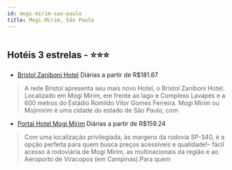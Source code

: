 ```yaml
---
id: mogi-mirim-sao-paulo
title: Mogi-Mirim, São Paulo
---
```


<center><img src="http://media.omnibees.com/Images/3755/Property/109883.jpg" alt="" /></center>


## Hotéis 3 estrelas - ⭐️⭐️⭐️

-    [Bristol Zaniboni Hotel](https://www.hurb.com/hoteis/mogi-mirim/bristol-zaniboni-hotel-OMN-3755?cmp=18055) Diárias a partir de R$181.67
   > A rede Bristol apresenta seu mais novo Hotel, o Bristol Zaniboni Hotel. Localizado em Mogi Mirim, em frente ao lago e Complexo Lavapés e a 600 metros do Estádio Romildo Vitor Gomes Ferreira. Mogi Mirim ou Mojimirim é uma cidade do estado de São Paulo, com
-    [Portal Hotel Mogi Mirim](https://www.hurb.com/hoteis/mogi-mirim/portal-hotel-mogi-mirim-OMN-6530?cmp=18055) Diárias a partir de R$159.24
   > Com uma localização privilegiada, às margens da rodovia SP-340, é a opção perfeita para quem busca preços acessíveis e qualidade!– fácil acesso à rodoviária de Mogi Mirim, as multinacionais da região e ao Aeroporto de Viracopos (em Campinas).Para quem
